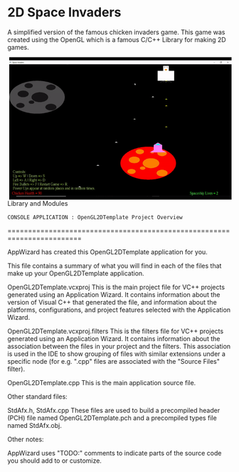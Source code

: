 # 2D Space Invaders
A simplified version of the famous chicken invaders game. This game was created using the OpenGL which is a famous C/C++ Library for making 2D games.


<p><img align = "right" src="https://github.com/Khaledayman9/2D-Space-Invaders/blob/master/layout.gif" width = "500" height= "320/><p>



# Library and Modules

    CONSOLE APPLICATION : OpenGL2DTemplate Project Overview
========================================================================

AppWizard has created this OpenGL2DTemplate application for you.

This file contains a summary of what you will find in each of the files that
make up your OpenGL2DTemplate application.


OpenGL2DTemplate.vcxproj
    This is the main project file for VC++ projects generated using an Application Wizard.
    It contains information about the version of Visual C++ that generated the file, and
    information about the platforms, configurations, and project features selected with the
    Application Wizard.

OpenGL2DTemplate.vcxproj.filters
    This is the filters file for VC++ projects generated using an Application Wizard. 
    It contains information about the association between the files in your project 
    and the filters. This association is used in the IDE to show grouping of files with
    similar extensions under a specific node (for e.g. ".cpp" files are associated with the
    "Source Files" filter).

OpenGL2DTemplate.cpp
    This is the main application source file.


Other standard files:

StdAfx.h, StdAfx.cpp
    These files are used to build a precompiled header (PCH) file
    named OpenGL2DTemplate.pch and a precompiled types file named StdAfx.obj.


Other notes:

AppWizard uses "TODO:" comments to indicate parts of the source code you
should add to or customize.


